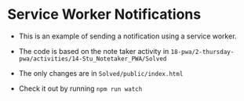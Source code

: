 # Service Worker Notifications

- This is an example of sending a notification using a service worker.

- The code is based on the note taker activity in `18-pwa/2-thursday-pwa/activities/14-Stu_Notetaker_PWA/Solved`

- The only changes are in `Solved/public/index.html`

- Check it out by running `npm run watch`
